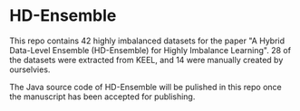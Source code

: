 # HD-Ensemble
This repo contains 42 highly imbalanced datasets for the paper "A Hybrid Data-Level Ensemble (HD-Ensemble) for Highly Imbalance Learning". 28 of the datasets were extracted from KEEL, and 14 were manually created by ourselvies.

The Java source code of HD-Ensemble will be pulished in this repo once the manuscript has been accepted for publishing.
